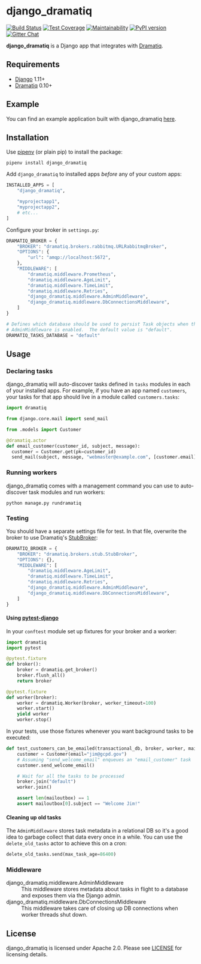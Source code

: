 # django_dramatiq

[![Build Status](https://travis-ci.org/Bogdanp/django_dramatiq.svg?branch=master)](https://travis-ci.org/Bogdanp/django_dramatiq)
[![Test Coverage](https://api.codeclimate.com/v1/badges/d20f010978828b7530dd/test_coverage)](https://codeclimate.com/github/Bogdanp/django_dramatiq/test_coverage)
[![Maintainability](https://api.codeclimate.com/v1/badges/d20f010978828b7530dd/maintainability)](https://codeclimate.com/github/Bogdanp/django_dramatiq/maintainability)
[![PyPI version](https://badge.fury.io/py/django_dramatiq.svg)](https://badge.fury.io/py/django_dramatiq)
[![Gitter Chat](https://badges.gitter.im/django_dramatiq/django_dramatiq.svg)](https://gitter.im/dramatiq/dramatiq)

**django_dramatiq** is a Django app that integrates with [Dramatiq][dramatiq].


## Requirements

* [Django][django] 1.11+
* [Dramatiq][dramatiq] 0.10+


## Example

You can find an example application built with django_dramatiq [here][example].


## Installation

Use [pipenv][pipenv] (or plain pip) to install the package:

    pipenv install django_dramatiq

Add `django_dramatiq` to installed apps *before* any of your custom
apps:

``` python
INSTALLED_APPS = [
    "django_dramatiq",

    "myprojectapp1",
    "myprojectapp2",
    # etc...
]
```

Configure your broker in `settings.py`:

``` python
DRAMATIQ_BROKER = {
    "BROKER": "dramatiq.brokers.rabbitmq.URLRabbitmqBroker",
    "OPTIONS": {
        "url": "amqp://localhost:5672",
    },
    "MIDDLEWARE": [
        "dramatiq.middleware.Prometheus",
        "dramatiq.middleware.AgeLimit",
        "dramatiq.middleware.TimeLimit",
        "dramatiq.middleware.Retries",
        "django_dramatiq.middleware.AdminMiddleware",
        "django_dramatiq.middleware.DbConnectionsMiddleware",
    ]
}

# Defines which database should be used to persist Task objects when the
# AdminMiddleware is enabled.  The default value is "default".
DRAMATIQ_TASKS_DATABASE = "default"
```


## Usage

### Declaring tasks

django_dramatiq will auto-discover tasks defined in `tasks` modules in
each of your installed apps.  For example, if you have an app named
`customers`, your tasks for that app should live in a module called
`customers.tasks`:

``` python
import dramatiq

from django.core.mail import send_mail

from .models import Customer

@dramatiq.actor
def email_customer(customer_id, subject, message):
  customer = Customer.get(pk=customer_id)
  send_mail(subject, message, "webmaster@example.com", [customer.email])
```

### Running workers

django_dramatiq comes with a management command you can use to
auto-discover task modules and run workers:

    python manage.py rundramatiq

### Testing

You should have a separate settings file for test.  In that file,
overwrite the broker to use Dramatiq's [StubBroker][stubbroker]:

``` python
DRAMATIQ_BROKER = {
    "BROKER": "dramatiq.brokers.stub.StubBroker",
    "OPTIONS": {},
    "MIDDLEWARE": [
        "dramatiq.middleware.AgeLimit",
        "dramatiq.middleware.TimeLimit",
        "dramatiq.middleware.Retries",
        "django_dramatiq.middleware.AdminMiddleware",
        "django_dramatiq.middleware.DbConnectionsMiddleware",
    ]
}
```

#### Using [pytest-django][pytest-django]

In your `conftest` module set up fixtures for your broker and a
worker:

``` python
import dramatiq
import pytest

@pytest.fixture
def broker():
    broker = dramatiq.get_broker()
    broker.flush_all()
    return broker

@pytest.fixture
def worker(broker):
    worker = dramatiq.Worker(broker, worker_timeout=100)
    worker.start()
    yield worker
    worker.stop()
```

In your tests, use those fixtures whenever you want background tasks
to be executed:

``` python
def test_customers_can_be_emailed(transactional_db, broker, worker, mailoutbox):
    customer = Customer(email="jim@gcpd.gov")
    # Assuming "send_welcome_email" enqueues an "email_customer" task
    customer.send_welcome_email()

    # Wait for all the tasks to be processed
    broker.join("default")
    worker.join()

    assert len(mailoutbox) == 1
    assert mailoutbox[0].subject == "Welcome Jim!"
```

#### Cleaning up old tasks

The `AdminMiddleware` stores task metadata in a relational DB so it's
a good idea to garbage collect that data every once in a while.  You
can use the `delete_old_tasks` actor to achieve this on a cron:

``` python
delete_old_tasks.send(max_task_age=86400)
```


### Middleware

<dl>
  <dt>django_dramatiq.middleware.AdminMiddleware</dt>
  <dd>
    This middleware stores metadata about tasks in flight to a
    database and exposes them via the Django admin.
  </dd>

  <dt>django_dramatiq.middleware.DbConnectionsMiddleware</dt>
  <dd>
    This middleware takes care of closing up DB connections when
    worker threads shut down.
  </dd>
</dl>


## License

django_dramatiq is licensed under Apache 2.0.  Please see
[LICENSE][license] for licensing details.

[django]: http://djangoproject.com/
[dramatiq]: https://github.com/Bogdanp/dramatiq
[example]: https://github.com/Bogdanp/django_dramatiq_example
[license]: https://github.com/Bogdanp/django_dramatiq/blob/master/LICENSE
[pipenv]: https://docs.pipenv.org
[pytest-django]: https://pytest-django.readthedocs.io/en/latest/index.html
[stubbroker]: https://dramatiq.io/reference.html#dramatiq.brokers.stub.StubBroker
